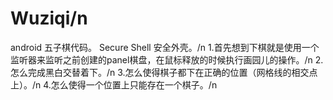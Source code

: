
# Wuziqi/n
android 五子棋代码。
 Secure Shell 安全外壳。/n
1.首先想到下棋就是使用一个监听器来监听之前创建的panel棋盘，在鼠标释放的时候执行画园儿的操作。/n
2.怎么完成黑白交替着下。/n
3.怎么使得棋子都下在正确的位置（网格线的相交点上）。/n
4.怎么使得一个位置上只能存在一个棋子。/n

